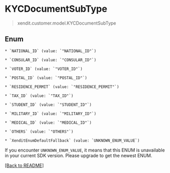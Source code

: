 # KYCDocumentSubType
> xendit.customer.model.KYCDocumentSubType



## Enum


    * `NATIONAL_ID` (value: `"NATIONAL_ID"`)

    * `CONSULAR_ID` (value: `"CONSULAR_ID"`)

    * `VOTER_ID` (value: `"VOTER_ID"`)

    * `POSTAL_ID` (value: `"POSTAL_ID"`)

    * `RESIDENCE_PERMIT` (value: `"RESIDENCE_PERMIT"`)

    * `TAX_ID` (value: `"TAX_ID"`)

    * `STUDENT_ID` (value: `"STUDENT_ID"`)

    * `MILITARY_ID` (value: `"MILITARY_ID"`)

    * `MEDICAL_ID` (value: `"MEDICAL_ID"`)

    * `OTHERS` (value: `"OTHERS"`)

    * `XenditEnumDefaultFallback` (value: `UNKNOWN_ENUM_VALUE`)

If you encounter `UNKNOWN_ENUM_VALUE`, it means that this ENUM is unavailable in your current SDK version. Please upgrade to get the newest ENUM.

[[Back to README]](../../README.md)



